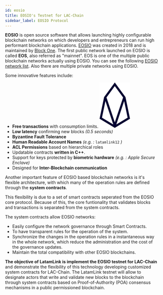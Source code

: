 ```yaml
---
id: eosio
title: EOSIO's Testnet for LAC-Chain
sidebar_label: EOSIO Protocol
---
```


**EOSIO** is open source software that allows launching highly configurable blockchain networks on which developers and entrepreneurs can run high performant blockchain applications. [EOSIO](https://eos.io) was created in 2018 and is maintained by [Block One](https://block.one).  The first public network launched on EOSIO is called **EOS**, also referred as "mainnet". EOS is one of the multiple public blockchain networks actually using EOSIO. You can see the following [EOSIO network list](redes-eosio.md). Also there are multiple private networks using EOSIO.

Some innovative features include:

- **Free transactions** with consumption limits. [![EOSIO Github](/img/eosio-logo.png#right)](https://github.com/eosio)
- **Low latency** confirming new blocks  *(0.5 seconds)*
- **Byzantine Fault Tolerance**
- **Human Readable Account Names** *(e.g. :* `latamlink12` *)*
- **ACL Permissions** based on hierarchical roles
- Updatable contracts **written in C++**.
- Support for keys protected by **biometric hardware** *(e.g. : Apple Secure Enclave)*
- Designed for **Inter-Blockchain communication**

Another important feature of EOSIO based blockchain networks is it's flexible architecture, with which many of the operation rules are defined through the **system contracts**.

This flexibility is due to a set of smart contracts seperated from the EOSIO core protocol. Because of this, the core funtionality that validates blocks and transactions is separated from the system contracts.

The system contracts allow EOSIO networks:

- Easily configure the network governance through Smart Contracts.
- To have transparent rules for the operation of the system.
- Synchronize the changes in the operation rules in a instantaneous way in the whole network, which reduce the administration and the cost of the governance updates.
- Maintain the total compatibility with other EOSIO blockchains.


**The objective of LatamLink is implement the EOSIO testnet for LAC-Chain** and demonstrate the flexibility of this technology developing customized system contracts for LAC-Chain. The LatamLink testnet will allow to designate actors that write and validate new blocks to the blockchain through system contracts based on Proof-of-Authority (POA) consensus mechanisms in a public permissioned blockchain.
